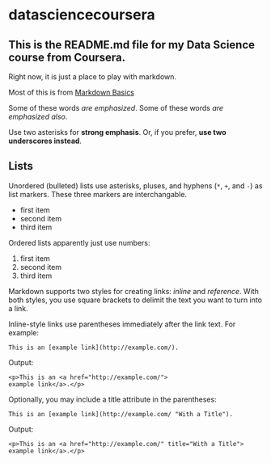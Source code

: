 datasciencecoursera
===================

This is the README.md file for my Data Science course from Coursera.
--------------------------------------------------------------------

Right now, it is just a place to play with markdown.

Most of this is from [Markdown Basics](http://daringfireball.net/projects/markdown/basics)

Some of these words *are emphasized*.
Some of these words _are emphasized also_.
    
Use two asterisks for **strong emphasis**.
Or, if you prefer, __use two underscores instead__.

## Lists ##

Unordered (bulleted) lists use asterisks, pluses, and hyphens (`*`,
`+`, and `-`) as list markers. These three markers are interchangable.

   * first item
   * second item
   * third item

Ordered lists apparently just use numbers:

   1. first item
   2. second item
   3. third item

Markdown supports two styles for creating links: *inline* and
*reference*. With both styles, you use square brackets to delimit the
text you want to turn into a link.

Inline-style links use parentheses immediately after the link text.
For example:

    This is an [example link](http://example.com/).

Output:

    <p>This is an <a href="http://example.com/">
    example link</a>.</p>

Optionally, you may include a title attribute in the parentheses:

    This is an [example link](http://example.com/ "With a Title").

Output:

    <p>This is an <a href="http://example.com/" title="With a Title">
    example link</a>.</p>

